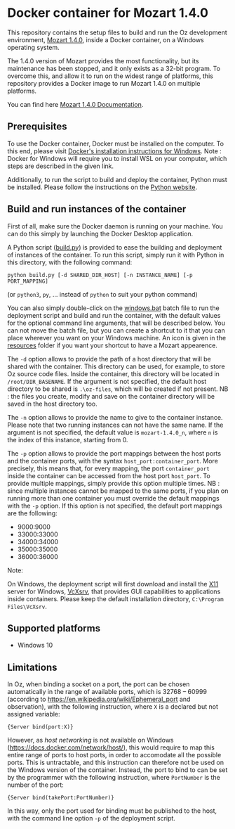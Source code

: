 # Docker container for Mozart 1.4.0

This repository contains the setup files to build and run
the Oz development environment, [Mozart 1.4.0](http://mozart2.org/mozart-v1/),
inside a Docker container, on a Windows operating system.

The 1.4.0 version of Mozart provides the most functionality,
but its maintenance has been stopped,
and it only exists as a 32-bit program.
To overcome this, and allow it to run on the widest range of platforms,
this repository provides a Docker image to run Mozart 1.4.0 on multiple platforms.

You can find here [Mozart 1.4.0 Documentation](http://mozart2.org/mozart-v1/doc-1.4.0/).

## Prerequisites

To use the Docker container, Docker must be installed on the computer.
To this end, please visit [Docker's installation instructions for Windows](https://docs.docker.com/desktop/windows/install/). Note : Docker for Windows will require you to install WSL on your computer, which steps are described in the given link.

Additionally, to run the script to build and deploy the container,
Python must be installed.
Please follow the instructions on the [Python website](https://www.python.org/downloads/).


## Build and run instances of the container

First of all, make sure the Docker daemon is running on your machine. You can do this simply by launching the Docker Desktop application.

A Python script ([build.py](./build.py)) is provided to ease the building and deployment of instances of the container.
To run this script, simply run it with Python in this directory, with the following command:
```shell
python build.py [-d SHARED_DIR_HOST] [-n INSTANCE_NAME] [-p PORT_MAPPING]
```
(or `python3`, `py`, ... instead of `python` to suit your python command)

You can also simply double-click on the [windows.bat](./windows.bat)
batch file to run the deployment script and build and run the container,
with the default values for the optional command line arguments,
that will be described below.
You can not move the batch file, but you can create a shortcut to it
that you can place wherever you want on your Windows machine. An icon is given in the [resources](resources) folder if you want your shortcut to have a Mozart appearence.

The `-d` option allows to provide the path of a host directory
that will be shared with the container.
This directory can be used, for example, to store Oz source code files.
Inside the container, this directory will be located in `/root/DIR_BASENAME`.
If the argument is not specified, the default host directory to be shared is
`.\oz-files`, which will be created if not present.
NB : the files you create, modify and save on the container directory will be saved in the host directory too.

The `-n` option allows to provide the name to give to the container instance.
Please note that two running instances can not have the same name.
If the argument is not specified, the default value is `mozart-1.4.0_n`,
where `n` is the index of this instance, starting from 0.

The `-p` option allows to provide the port mappings between the host ports
and the container ports, with the syntax `host_port:container_port`.
More precisely, this means that, for every mapping,
the port `container_port` inside the container can be accessed from
the host port `host_port`.
To provide multiple mappings, simply provide this option multiple times. NB : since multiple instances cannot be mapped to the same ports, if you plan on running more than one container you must override the default mappings with the `-p` option.
If this option is not specified, the default port mappings are
the following:
- 9000:9000
- 33000:33000
- 34000:34000
- 35000:35000
- 36000:36000

Note:

On Windows, the deployment script will first download and install the
[X11](https://en.wikipedia.org/wiki/X_Window_System) server for Windows,
[VcXsrv](https://sourceforge.net/projects/vcxsrv/),
that provides GUI capabilities to applications inside containers.
Please keep the default installation directory,
`C:\Program Files\VcXsrv`.

## Supported platforms

- Windows 10

## Limitations

In Oz, when binding a socket on a port, the port can be chosen automatically in the range of available ports,
which is 32768 – 60999 (according to https://en.wikipedia.org/wiki/Ephemeral_port
and observation), with the following instruction, where `X` is a declared but not assigned variable:
```oz
{Server bind(port:X)}
```

However, as *host networking* is not available on Windows
(https://docs.docker.com/network/host/), this would require to map this entire
range of ports to host ports, in order to accomodate all the possible ports.
This is untractable, and this instruction can therefore not be used on the
Windows version of the container.
Instead, the port to bind to can be set by the programmer with the following
instruction, where `PortNumber` is the number of the port:
```oz
{Server bind(takePort:PortNumber)}
```

In this way, only the port used for binding must be published to the host,
with the command line option `-p` of the deployment script.